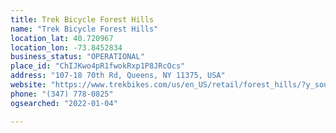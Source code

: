 ```yaml
---
title: Trek Bicycle Forest Hills
name: "Trek Bicycle Forest Hills"
location_lat: 40.720967
location_lon: -73.8452834
business_status: "OPERATIONAL"
place_id: "ChIJKwo4pR1fwokRxp1P8JRcOcs"
address: "107-18 70th Rd, Queens, NY 11375, USA"
website: "https://www.trekbikes.com/us/en_US/retail/forest_hills/?y_source=1_MTU1NzY2NzAtNzE1LWxvY2F0aW9uLndlYnNpdGU%3D"
phone: "(347) 778-0825"
ogsearched: "2022-01-04"

---
```

